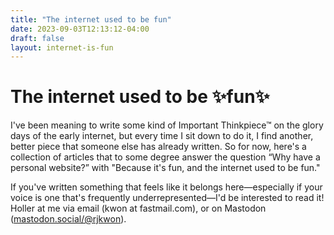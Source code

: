 ```yaml
---
title: "The internet used to be fun"
date: 2023-09-03T12:13:12-04:00
draft: false
layout: internet-is-fun
---
```


# The <span>internet</span> used to be &#x2728;fun&#x2728;

I've been meaning to write some kind of Important Thinkpiece&trade; on the glory days of the early internet, but every time I sit down to do it, I find another, better piece that someone else has already written. So for now, here's a collection of articles that to some degree answer the question “Why have a personal website?” with "Because it's fun, and the internet used to be fun."

If you've written something that feels like it belongs here—especially if your voice is one that's frequently underrepresented—I'd be interested to read it! Holler at me via email (kwon at fastmail.com), or on Mastodon ([mastodon.social/@rjkwon](https://mastodon.social/@rjkwon)).